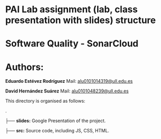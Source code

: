 # PAI Lab assignment (lab, class presentation with slides) structure

# Software Quality - SonarCloud 

# Authors:

**Eduardo Estévez Rodríguez**   Mail: alu0101014319@ull.edu.es

**David Hernández Suárez**      Mail: alu0101048239@ull.edu.es

This directory is organised as follows:
  
  
  .
  
  ├── **slides:**      Google Presentation of the project.
  
  ├── **src:**         Source code, including JS, CSS, HTML.

  

